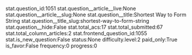 stat.question_id:1051
stat.question__article__live:None
stat.question__article__slug:None
stat.question__title:Shortest Way to Form String
stat.question__title_slug:shortest-way-to-form-string
stat.question__hide:False
stat.total_acs:17
stat.total_submitted:67
stat.total_column_articles:2
stat.frontend_question_id:1055
stat.is_new_question:False
status:None
difficulty.level:2
paid_only:True
is_favor:False
frequency:0
progress:0
